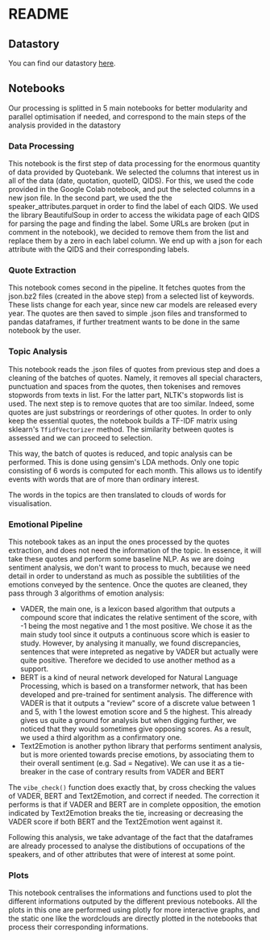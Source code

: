 # README

## Datastory 

You can find our datastory [here](https://arthurbrousse.github.io/).

## Notebooks

Our processing is splitted in 5 main notebooks for better modularity and parallel optimisation if needed, and correspond to the main steps of the analysis provided in the datastory 

### Data Processing 

This notebook is the first step of data processing for the enormous quantity of data provided by Quotebank. We selected the columns that interest us in all of the data (date, quotation, quoteID, QIDS). For this, we used the code provided in the Google Colab notebook, and put the selected columns in a new json file.
In the second part, we used the the speaker_attributes.parquet in order to find the label of each QIDS. We used the library BeautifulSoup in order to access the wikidata page of each QIDS for parsing the page and finding the label. Some URLs are broken (put in comment in the notebook), we decided to remove them from the list and replace them by a zero in each label column. We end up with a json for each attribute with the QIDS and their corresponding labels.

### Quote Extraction

This notebook comes second in the pipeline. It fetches quotes from the json.bz2 files (created in the above step) from a selected list of keywords. These lists change for each year, since new car models are released every year. The quotes are then saved to simple .json files and transformed to pandas dataframes, if further treatment wants to be done in the same notebook by the user.

### Topic Analysis

This notebook reads the .json files of quotes from previous step and does a cleaning of the batches of quotes. Namely, it removes all special characters, punctuation and spaces from the quotes, then tokenises and removes stopwords from texts in list. For the latter part, NLTK's stopwords list is used. 
The next step is to remove quotes that are too similar. Indeed, some quotes are just substrings or reorderings of other quotes. In order to only keep the essential quotes, the notebook builds a TF-IDF matrix using sklearn's `TfidfVectorizer` method. The similarity between quotes is assessed and we can proceed to selection. 

This way, the batch of quotes is reduced, and topic analysis can be performed. This is done using gensim's LDA methods. Only one topic consisting of 6 words is computed for each month. This allows us to identify events with words that are of more than ordinary interest. 

The words in the topics are then translated to clouds of words for visualisation.

### Emotional Pipeline

This notebook takes as an input the ones processed by the quotes extraction, and does not need the information of the topic. In essence, it will take these quotes and perform some baseline NLP. As we are doing sentiment analysis, we don't want to process to much, because we need detail in order to understand as much as possible the subtilities of the emotions conveyed by the sentence. Once the quotes are cleaned, they pass through 3 algorithms of emotion analysis: 

- VADER, the main one, is a lexicon based algorithm that outputs a compound score that indicates the relative sentiment of the score, with -1 being the most negative and 1 the most positive. We chose it as the main study tool since it outputs a continuous score which is easier to study. However, by analysing it manually, we found discrepancies, sentences that were intepreted as negative by VADER but actually were quite positive. Therefore we decided to use another method as a support.
- BERT is a kind of neural network developed for Natural Language Processing, which is based on a transformer network, that has been developed and pre-trained for sentiment analysis. The difference with VADER is that it outputs a "review" score of a discrete value between 1 and 5, with 1 the lowest emotion score and 5 the highest. This already gives us quite a ground for analysis but when digging further, we noticed that they would sometimes give opposing scores. As a result, we used a third algorithm as a confirmatory one.
- Text2Emotion is another python library that performs sentiment analysis, but is more oriented towards precise emotions, by associating them to their overall sentiment (e.g. Sad = Negative). We can use it as a tie-breaker in the case of contrary results from VADER and BERT 

The `vibe_check()` function does exactly that, by cross checking the values of VADER, BERT and Text2Emotion, and correct if needed. The correction it performs is that if VADER and BERT are in complete opposition, the emotion indicated by Text2Emotion breaks the tie, increasing or decreasing the VADER score if both BERT and the Text2Emotion went against it.

Following this analysis, we take advantage of the fact that the dataframes are already processed to analyse the distibutions of occupations of the speakers, and of other attributes that were of interest at some point.

### Plots 

This notebook centralises the informations and functions used to plot the different informations outputed by the different previous notebooks. All the plots in this one are performed using plotly for more interactive graphs, and the static one like the wordclouds are directly plotted in the notebooks that process their corresponding informations. 
